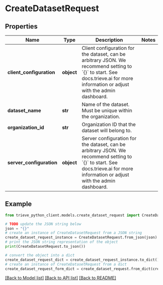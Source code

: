 # CreateDatasetRequest


## Properties

Name | Type | Description | Notes
------------ | ------------- | ------------- | -------------
**client_configuration** | **object** | Client configuration for the dataset, can be arbitrary JSON. We recommend setting to &#x60;{}&#x60; to start. See docs.trieve.ai for more information or adjust with the admin dashboard. | 
**dataset_name** | **str** | Name of the dataset. Must be unique within the organization. | 
**organization_id** | **str** | Organization ID that the dataset will belong to. | 
**server_configuration** | **object** | Server configuration for the dataset, can be arbitrary JSON. We recommend setting to &#x60;{}&#x60; to start. See docs.trieve.ai for more information or adjust with the admin dashboard. | 

## Example

```python
from trieve_python_client.models.create_dataset_request import CreateDatasetRequest

# TODO update the JSON string below
json = "{}"
# create an instance of CreateDatasetRequest from a JSON string
create_dataset_request_instance = CreateDatasetRequest.from_json(json)
# print the JSON string representation of the object
print(CreateDatasetRequest.to_json())

# convert the object into a dict
create_dataset_request_dict = create_dataset_request_instance.to_dict()
# create an instance of CreateDatasetRequest from a dict
create_dataset_request_form_dict = create_dataset_request.from_dict(create_dataset_request_dict)
```
[[Back to Model list]](../README.md#documentation-for-models) [[Back to API list]](../README.md#documentation-for-api-endpoints) [[Back to README]](../README.md)


